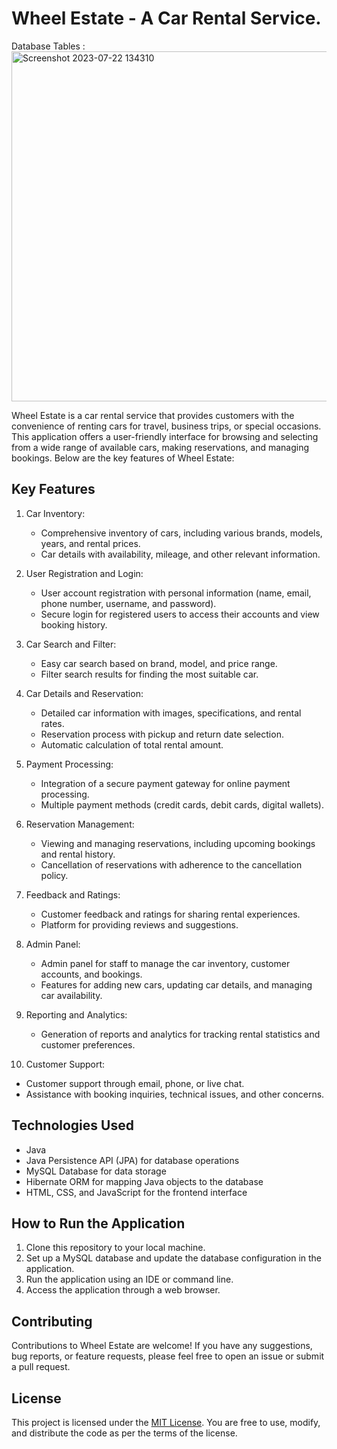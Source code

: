 # Wheel Estate - A Car Rental Service.

Database Tables : <img width="560" alt="Screenshot 2023-07-22 134310" src="https://github.com/AnkitDeshpande/Wheel-Estate/assets/115605876/1fd831c8-58f8-4790-ab91-363af99b943e">


Wheel Estate is a car rental service that provides customers with the convenience of renting cars for travel, business trips, or special occasions. This application offers a user-friendly interface for browsing and selecting from a wide range of available cars, making reservations, and managing bookings. Below are the key features of Wheel Estate:

## Key Features

1. Car Inventory:
   - Comprehensive inventory of cars, including various brands, models, years, and rental prices.
   - Car details with availability, mileage, and other relevant information.

2. User Registration and Login:
   - User account registration with personal information (name, email, phone number, username, and password).
   - Secure login for registered users to access their accounts and view booking history.

3. Car Search and Filter:
   - Easy car search based on brand, model, and price range.
   - Filter search results for finding the most suitable car.

4. Car Details and Reservation:
   - Detailed car information with images, specifications, and rental rates.
   - Reservation process with pickup and return date selection.
   - Automatic calculation of total rental amount.

5. Payment Processing:
   - Integration of a secure payment gateway for online payment processing.
   - Multiple payment methods (credit cards, debit cards, digital wallets).

6. Reservation Management:
   - Viewing and managing reservations, including upcoming bookings and rental history.
   - Cancellation of reservations with adherence to the cancellation policy.

7. Feedback and Ratings:
   - Customer feedback and ratings for sharing rental experiences.
   - Platform for providing reviews and suggestions.

8. Admin Panel:
   - Admin panel for staff to manage the car inventory, customer accounts, and bookings.
   - Features for adding new cars, updating car details, and managing car availability.

9. Reporting and Analytics:
   - Generation of reports and analytics for tracking rental statistics and customer preferences.

10. Customer Support:
   - Customer support through email, phone, or live chat.
   - Assistance with booking inquiries, technical issues, and other concerns.

## Technologies Used

- Java
- Java Persistence API (JPA) for database operations
- MySQL Database for data storage
- Hibernate ORM for mapping Java objects to the database
- HTML, CSS, and JavaScript for the frontend interface

## How to Run the Application

1. Clone this repository to your local machine.
2. Set up a MySQL database and update the database configuration in the application.
3. Run the application using an IDE or command line.
4. Access the application through a web browser.

## Contributing

Contributions to Wheel Estate are welcome! If you have any suggestions, bug reports, or feature requests, please feel free to open an issue or submit a pull request.

## License

This project is licensed under the [MIT License](LICENSE). You are free to use, modify, and distribute the code as per the terms of the license.
